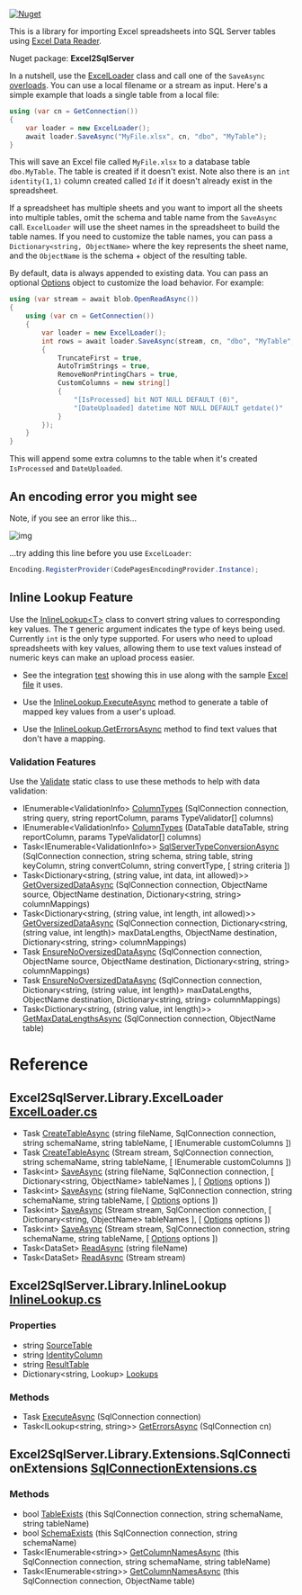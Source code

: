 [![Nuget](https://img.shields.io/nuget/v/Excel2SqlServer)](https://www.nuget.org/packages/Excel2SqlServer/)

This is a library for importing Excel spreadsheets into SQL Server tables using [Excel Data Reader](https://github.com/ExcelDataReader/ExcelDataReader).

Nuget package: **Excel2SqlServer**

In a nutshell, use the [ExcelLoader](https://github.com/adamosoftware/Excel2SqlServer.Library/blob/master/Excel2SqlServer.Library/ExcelLoader.cs) class and call one of the `SaveAsync` [overloads](https://github.com/adamfoneil/Excel2SqlServer.Library/blob/master/Excel2SqlServer.Library/ExcelLoader.cs#L108-L130). You can use a local filename or a stream as input. Here's a simple example that loads a single table from a local file:

```csharp
using (var cn = GetConnection())
{
    var loader = new ExcelLoader();
    await loader.SaveAsync("MyFile.xlsx", cn, "dbo", "MyTable");
}
```
This will save an Excel file called `MyFile.xlsx` to a database table `dbo.MyTable`. The table is created if it doesn't exist. Note also there is an `int identity(1,1)` column created called `Id` if it doesn't already exist in the spreadsheet.

If a spreadsheet has multiple sheets and you want to import all the sheets into multiple tables, omit the schema and table name from the `SaveAsync` call. `ExcelLoader` will use the sheet names in the spreadsheet to build the table names. If you need to customize the table names, you can pass a `Dictionary<string, ObjectName>` where the key represents the sheet name, and the `ObjectName` is the schema + object of the resulting table.

By default, data is always appended to existing data. You can pass an optional [Options](https://github.com/adamosoftware/Excel2SqlServer.Library/blob/master/Excel2SqlServer.Library/Options.cs) object to customize the load behavior. For example:
```csharp
using (var stream = await blob.OpenReadAsync())
{
    using (var cn = GetConnection())
    {
        var loader = new ExcelLoader();
        int rows = await loader.SaveAsync(stream, cn, "dbo", "MyTable", new Options() 
        {
            TruncateFirst = true,
            AutoTrimStrings = true,
            RemoveNonPrintingChars = true,
            CustomColumns = new string[]
            {
                "[IsProcessed] bit NOT NULL DEFAULT (0)",
                "[DateUploaded] datetime NOT NULL DEFAULT getdate()"
            }
        });
    }
}
```
This will append some extra columns to the table when it's created `IsProcessed` and `DateUploaded`.

## An encoding error you might see

Note, if you see an error like this...

![img](https://adamosoftware.blob.core.windows.net:443/images/encoding-error.png)

...try adding this line before you use `ExcelLoader`:


```csharp
Encoding.RegisterProvider(CodePagesEncodingProvider.Instance);
```

## Inline Lookup Feature
Use the [InlineLookup\<T\>](https://github.com/adamfoneil/Excel2SqlServer.Library/blob/master/Excel2SqlServer.Library/InlineLookup.cs) class to convert string values to corresponding key values. The `T` generic argument indicates the type of keys being used. Currently `int` is the only type supported. For users who need to upload spreadsheets with key values, allowing them to use text values instead of numeric keys can make an upload process easier.

- See the integration [test](https://github.com/adamfoneil/Excel2SqlServer.Library/blob/master/Testing/LoadTests.cs#L105) showing this in use along with the sample [Excel file](https://github.com/adamfoneil/Excel2SqlServer.Library/blob/master/Testing/Resources/inline-lookup.xlsx) it uses.
    
- Use the [InlineLookup.ExecuteAsync](https://github.com/adamfoneil/Excel2SqlServer.Library/blob/master/Excel2SqlServer.Library/InlineLookup.cs#L31) method to generate a table of mapped key values from a user's upload.
    
- Use the [InlineLookup.GetErrorsAsync](https://github.com/adamfoneil/Excel2SqlServer.Library/blob/master/Excel2SqlServer.Library/InlineLookup.cs#L98) method to find text values that don't have a mapping.
    
### Validation Features
Use the [Validate](https://github.com/adamfoneil/Excel2SqlServer.Library/blob/master/Excel2SqlServer.Library/Validate.cs) static class to use these methods to help with data validation:
- IEnumerable\<ValidationInfo\> [ColumnTypes](https://github.com/adamfoneil/Excel2SqlServer.Library/blob/master/Excel2SqlServer.Library/Validate.cs#L19)
 (SqlConnection connection, string query, string reportColumn, params TypeValidator[] columns)
- IEnumerable\<ValidationInfo\> [ColumnTypes](https://github.com/adamfoneil/Excel2SqlServer.Library/blob/master/Excel2SqlServer.Library/Validate.cs#L33)
 (DataTable dataTable, string reportColumn, params TypeValidator[] columns)
- Task\<IEnumerable\<ValidationInfo\>\> [SqlServerTypeConversionAsync](https://github.com/adamfoneil/Excel2SqlServer.Library/blob/master/Excel2SqlServer.Library/Validate.cs#L53)
 (SqlConnection connection, string schema, string table, string keyColumn, string convertColumn, string convertType, [ string criteria ])
- Task\<Dictionary\<string, (string value, int data, int allowed)\>\> [GetOversizedDataAsync](https://github.com/adamfoneil/Excel2SqlServer.Library/blob/master/Excel2SqlServer.Library/Validate.cs#L101)
 (SqlConnection connection, ObjectName source, ObjectName destination, Dictionary<string, string> columnMappings)
- Task\<Dictionary\<string, (string value, int length, int allowed)\>\> [GetOversizedDataAsync](https://github.com/adamfoneil/Excel2SqlServer.Library/blob/master/Excel2SqlServer.Library/Validate.cs#L109)
 (SqlConnection connection, Dictionary<string, (string value, int length)> maxDataLengths, ObjectName destination, Dictionary<string, string> columnMappings)
- Task [EnsureNoOversizedDataAsync](https://github.com/adamfoneil/Excel2SqlServer.Library/blob/master/Excel2SqlServer.Library/Validate.cs#L125)
 (SqlConnection connection, ObjectName source, ObjectName destination, Dictionary<string, string> columnMappings)
- Task [EnsureNoOversizedDataAsync](https://github.com/adamfoneil/Excel2SqlServer.Library/blob/master/Excel2SqlServer.Library/Validate.cs#L133)
 (SqlConnection connection, Dictionary<string, (string value, int length)> maxDataLengths, ObjectName destination, Dictionary<string, string> columnMappings)
- Task\<Dictionary\<string, (string value, int length)\>\> [GetMaxDataLengthsAsync](https://github.com/adamfoneil/Excel2SqlServer.Library/blob/master/Excel2SqlServer.Library/Validate.cs#L176)
 (SqlConnection connection, ObjectName table)

# Reference
## Excel2SqlServer.Library.ExcelLoader [ExcelLoader.cs](https://github.com/adamfoneil/Excel2SqlServer.Library/blob/master/Excel2SqlServer.Library/ExcelLoader.cs)
- Task [CreateTableAsync](https://github.com/adamfoneil/Excel2SqlServer.Library/blob/master/Excel2SqlServer.Library/ExcelLoader.cs#L18)
 (string fileName, SqlConnection connection, string schemaName, string tableName, [ IEnumerable<string> customColumns ])
- Task [CreateTableAsync](https://github.com/adamfoneil/Excel2SqlServer.Library/blob/master/Excel2SqlServer.Library/ExcelLoader.cs#L24)
 (Stream stream, SqlConnection connection, string schemaName, string tableName, [ IEnumerable<string> customColumns ])
- Task\<int\> [SaveAsync](https://github.com/adamfoneil/Excel2SqlServer.Library/blob/master/Excel2SqlServer.Library/ExcelLoader.cs#L108)
 (string fileName, SqlConnection connection, [ Dictionary<string, ObjectName> tableNames ], [ [Options](https://github.com/adamfoneil/Excel2SqlServer.Library/blob/master/Excel2SqlServer.Library/Options.cs#L5) options ])
- Task\<int\> [SaveAsync](https://github.com/adamfoneil/Excel2SqlServer.Library/blob/master/Excel2SqlServer.Library/ExcelLoader.cs#L114)
 (string fileName, SqlConnection connection, string schemaName, string tableName, [ [Options](https://github.com/adamfoneil/Excel2SqlServer.Library/blob/master/Excel2SqlServer.Library/Options.cs#L5) options ])
- Task\<int\> [SaveAsync](https://github.com/adamfoneil/Excel2SqlServer.Library/blob/master/Excel2SqlServer.Library/ExcelLoader.cs#L120)
 (Stream stream, SqlConnection connection, [ Dictionary<string, ObjectName> tableNames ], [ [Options](https://github.com/adamfoneil/Excel2SqlServer.Library/blob/master/Excel2SqlServer.Library/Options.cs#L5) options ])
- Task\<int\> [SaveAsync](https://github.com/adamfoneil/Excel2SqlServer.Library/blob/master/Excel2SqlServer.Library/ExcelLoader.cs#L126)
 (Stream stream, SqlConnection connection, string schemaName, string tableName, [ [Options](https://github.com/adamfoneil/Excel2SqlServer.Library/blob/master/Excel2SqlServer.Library/Options.cs#L5) options ])
- Task\<DataSet\> [ReadAsync](https://github.com/adamfoneil/Excel2SqlServer.Library/blob/master/Excel2SqlServer.Library/ExcelLoader.cs#L253)
 (string fileName)
- Task\<DataSet\> [ReadAsync](https://github.com/adamfoneil/Excel2SqlServer.Library/blob/master/Excel2SqlServer.Library/ExcelLoader.cs#L261)
 (Stream stream)

## Excel2SqlServer.Library.InlineLookup [InlineLookup.cs](https://github.com/adamfoneil/Excel2SqlServer.Library/blob/master/Excel2SqlServer.Library/InlineLookup.cs#L13)
### Properties
- string [SourceTable](https://github.com/adamfoneil/Excel2SqlServer.Library/blob/master/Excel2SqlServer.Library/InlineLookup.cs#L23)
- string [IdentityColumn](https://github.com/adamfoneil/Excel2SqlServer.Library/blob/master/Excel2SqlServer.Library/InlineLookup.cs#L24)
- string [ResultTable](https://github.com/adamfoneil/Excel2SqlServer.Library/blob/master/Excel2SqlServer.Library/InlineLookup.cs#L25)
- Dictionary\<string, Lookup\> [Lookups](https://github.com/adamfoneil/Excel2SqlServer.Library/blob/master/Excel2SqlServer.Library/InlineLookup.cs#L26)
### Methods
- Task [ExecuteAsync](https://github.com/adamfoneil/Excel2SqlServer.Library/blob/master/Excel2SqlServer.Library/InlineLookup.cs#L31)
 (SqlConnection connection)
- Task\<ILookup\<string, string\>\> [GetErrorsAsync](https://github.com/adamfoneil/Excel2SqlServer.Library/blob/master/Excel2SqlServer.Library/InlineLookup.cs#L98)
 (SqlConnection cn)

## Excel2SqlServer.Library.Extensions.SqlConnectionExtensions [SqlConnectionExtensions.cs](https://github.com/adamfoneil/Excel2SqlServer.Library/blob/master/Excel2SqlServer.Library/Extensions/SqlConnectionExtensions.cs#L9)
### Methods
- bool [TableExists](https://github.com/adamfoneil/Excel2SqlServer.Library/blob/master/Excel2SqlServer.Library/Extensions/SqlConnectionExtensions.cs#L11)
 (this SqlConnection connection, string schemaName, string tableName)
- bool [SchemaExists](https://github.com/adamfoneil/Excel2SqlServer.Library/blob/master/Excel2SqlServer.Library/Extensions/SqlConnectionExtensions.cs#L18)
 (this SqlConnection connection, string schemaName)
- Task\<IEnumerable\<string\>\> [GetColumnNamesAsync](https://github.com/adamfoneil/Excel2SqlServer.Library/blob/master/Excel2SqlServer.Library/Extensions/SqlConnectionExtensions.cs#L24)
 (this SqlConnection connection, string schemaName, string tableName)
- Task\<IEnumerable\<string\>\> [GetColumnNamesAsync](https://github.com/adamfoneil/Excel2SqlServer.Library/blob/master/Excel2SqlServer.Library/Extensions/SqlConnectionExtensions.cs#L27)
 (this SqlConnection connection, ObjectName table)
